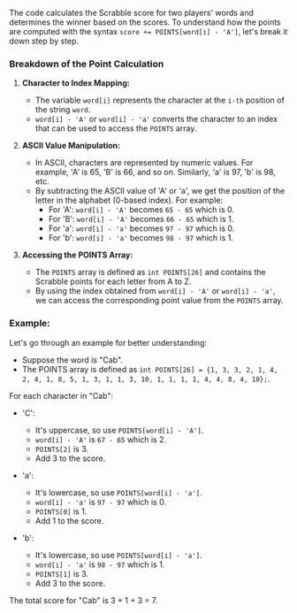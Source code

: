 The code calculates the Scrabble score for two players' words and determines the winner based on the scores. To understand how the points are computed with the syntax `score += POINTS[word[i] - 'A']`, let's break it down step by step.

### Breakdown of the Point Calculation

1. **Character to Index Mapping:**
    
    - The variable `word[i]` represents the character at the `i-th` position of the string `word`.
    - `word[i] - 'A'` or `word[i] - 'a'` converts the character to an index that can be used to access the `POINTS` array.
2. **ASCII Value Manipulation:**
    
    - In ASCII, characters are represented by numeric values. For example, 'A' is 65, 'B' is 66, and so on. Similarly, 'a' is 97, 'b' is 98, etc.
    - By subtracting the ASCII value of 'A' or 'a', we get the position of the letter in the alphabet (0-based index). For example:
        - For 'A': `word[i] - 'A'` becomes `65 - 65` which is 0.
        - For 'B': `word[i] - 'A'` becomes `66 - 65` which is 1.
        - For 'a': `word[i] - 'a'` becomes `97 - 97` which is 0.
        - For 'b': `word[i] - 'a'` becomes `98 - 97` which is 1.
3. **Accessing the POINTS Array:**
    
    - The `POINTS` array is defined as `int POINTS[26]` and contains the Scrabble points for each letter from A to Z.
    - By using the index obtained from `word[i] - 'A'` or `word[i] - 'a'`, we can access the corresponding point value from the `POINTS` array.

### Example:

Let's go through an example for better understanding:

- Suppose the word is "Cab".
- The POINTS array is defined as `int POINTS[26] = {1, 3, 3, 2, 1, 4, 2, 4, 1, 8, 5, 1, 3, 1, 1, 3, 10, 1, 1, 1, 1, 4, 4, 8, 4, 10};`.

For each character in "Cab":

- 'C':
    
    - It's uppercase, so use `POINTS[word[i] - 'A']`.
    - `word[i] - 'A'` is `67 - 65` which is 2.
    - `POINTS[2]` is 3.
    - Add 3 to the score.
- 'a':
    
    - It's lowercase, so use `POINTS[word[i] - 'a']`.
    - `word[i] - 'a'` is `97 - 97` which is 0.
    - `POINTS[0]` is 1.
    - Add 1 to the score.
- 'b':
    
    - It's lowercase, so use `POINTS[word[i] - 'a']`.
    - `word[i] - 'a'` is `98 - 97` which is 1.
    - `POINTS[1]` is 3.
    - Add 3 to the score.

The total score for "Cab" is 3 + 1 + 3 = 7.